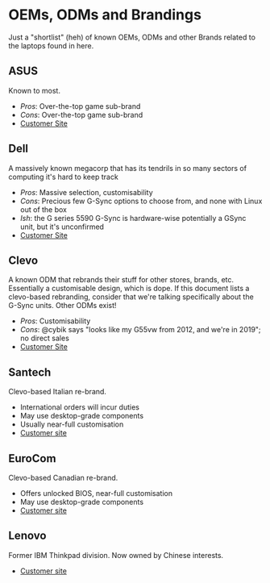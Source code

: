 OEMs, ODMs and Brandings
========================

Just a "shortlist" (heh) of known OEMs, ODMs and other Brands related to the laptops found in here.

ASUS
----
Known to most.
* *Pros*: Over-the-top game sub-brand
* *Cons*: Over-the-top game sub-brand
* [Customer Site](https://www.asus.com/)

Dell
----
A massively known megacorp that has its tendrils in so many sectors of computing it's hard to keep track
* *Pros*: Massive selection, customisability
* *Cons*: Precious few G-Sync options to choose from, and none with Linux out of the box
* *Ish*: the G series 5590 G-Sync is hardware-wise potentially a GSync unit, but it's unconfirmed
* [Customer Site](https://www.dell.com/)

Clevo
-----
A known ODM that rebrands their stuff for other stores, brands, etc. Essentially a customisable design, which is dope. If this document lists a clevo-based rebranding, consider that we're talking specifically about the G-Sync units. Other ODMs exist!
* *Pros*: Customisability
* *Cons*: @cybik says "looks like my G55vw from 2012, and we're in 2019"; no direct sales
* [Customer Site](https://www.clevo.com.tw/)

Santech
-------
Clevo-based Italian re-brand.
* International orders will incur duties
* May use desktop-grade components
* Usually near-full customisation
* [Customer site](https://www.santech.eu/)

EuroCom
-------
Clevo-based Canadian re-brand.
* Offers unlocked BIOS, near-full customisation
* May use desktop-grade components
* [Customer site](https://eurocom.com/)

Lenovo
-------
Former IBM Thinkpad division. Now owned by Chinese interests.
* [Customer site](https://www.lenovo.com/us/en/)
